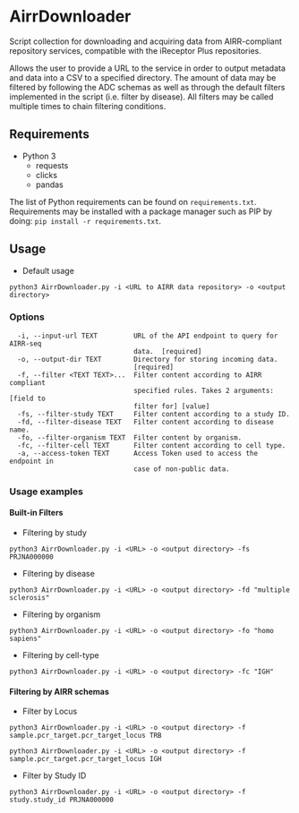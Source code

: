 # AirrDownloader

Script collection for downloading and acquiring data from AIRR-compliant repository services, compatible with the iReceptor Plus repositories.

Allows the user to provide a URL to the service in order to output metadata and data into a CSV to a specified directory. The amount of data may be filtered by following the ADC schemas as well as through the default filters implemented in the script (i.e. filter by disease). All filters may be called multiple times to chain filtering conditions.

## Requirements

- Python 3
  - requests
  - clicks
  - pandas

The list of Python requirements can be found on `requirements.txt`. Requirements may be installed with a package manager such as PIP by doing: `pip install -r requirements.txt`.

## Usage

- Default usage

`python3 AirrDownloader.py -i <URL to AIRR data repository> -o <output directory>`

### Options

```
  -i, --input-url TEXT         URL of the API endpoint to query for AIRR-seq
                               data.  [required]
  -o, --output-dir TEXT        Directory for storing incoming data.
                               [required]
  -f, --filter <TEXT TEXT>...  Filter content according to AIRR compliant
                               specified rules. Takes 2 arguments: [field to
                               filter for] [value]
  -fs, --filter-study TEXT     Filter content according to a study ID.
  -fd, --filter-disease TEXT   Filter content according to disease name.
  -fo, --filter-organism TEXT  Filter content by organism.
  -fc, --filter-cell TEXT      Filter content according to cell type.
  -a, --access-token TEXT      Access Token used to access the endpoint in
                               case of non-public data.
```

### Usage examples

#### Built-in Filters

- Filtering by study

`python3 AirrDownloader.py -i <URL> -o <output directory> -fs PRJNA000000`

- Filtering by disease

`python3 AirrDownloader.py -i <URL> -o <output directory> -fd "multiple sclerosis"`

- Filtering by organism

`python3 AirrDownloader.py -i <URL> -o <output directory> -fo "homo sapiens"`

- Filtering by cell-type

`python3 AirrDownloader.py -i <URL> -o <output directory> -fc "IGH"`

#### Filtering by AIRR schemas
- Filter by Locus 

`python3 AirrDownloader.py -i <URL> -o <output directory> -f sample.pcr_target.pcr_target_locus TRB`

`python3 AirrDownloader.py -i <URL> -o <output directory> -f sample.pcr_target.pcr_target_locus IGH`

- Filter by Study ID

`python3 AirrDownloader.py -i <URL> -o <output directory> -f study.study_id PRJNA000000`
